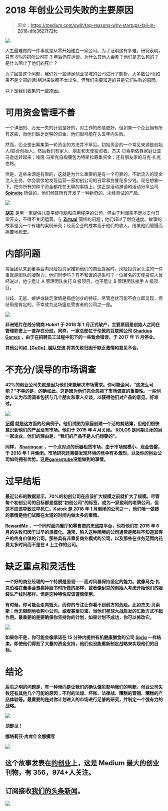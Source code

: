 # 2018 年创业公司失败的主要原因

> 原文：<https://medium.com/swlh/top-reasons-why-startups-fail-in-2018-dfe3627f72fc>

![](img/46afcfea61413bf281b7205322bdbf8f.png)

人生最难做的一件事就是从零开始建立一家公司。为了证明这有多难，研究表明，只有 8%的初创公司在 3 年后仍在运营。为什么其他人会死？他们是怎么死的？是什么阻止了他们的死亡？

为了回答这个问题，我们对一些涉足创业领域的公司进行了剖析。大多数公司(如果不是全部的话)相对来说都不太出名，但我们需要知道的只是它们失败的原因。

以下是我们收集的一些原因。

# 可用资金管理不善

一个详细的、万无一失的计划是好的，对工作的热情更好，但如果一个企业拥有所有这些，而他们缺乏足够的资金，他们很可能在头五年内失败。

然而，企业想出筹集第一轮资金的方法并不罕见。初始资金的一个常见来源是创始人/联合创始人。然后我们有家人、朋友和天使投资者。杰夫·贝索斯依靠家庭让亚马逊运转起来；埃隆·马斯克自掏腰包为特斯拉筹集资金；还有朋友家的马克·扎克伯格。

但是，这些来源是有限的，这就是为什么重要的是有一个可靠的，不断流入的现金注入业务。你会震惊地发现运营一家初创公司的日常事务要花多少钱。现在想象一下，把你所有的种子资金都花在无聊的事情上。这正是活动邀请和活动分享公司 [**Spinvite**](https://www.audreyledoux.com/single-post/2017/09/12/Spinvite---The-Partys-Over-A-Postmortem) 所做的。他们倾其所有开发了一种新奇的、未经测试的产品。

![](img/e7126388a66fca0371b021ab71751012.png)

[**胡夫**](https://collapsed.co/startups/fuhu) 是另一家提供儿童平板电脑和应用程序的公司，但由于利润率不足以支付日常开支，不得不关闭运营。与 [**Zirtual**](https://www.crunchbase.com/organization/zirtual) 同样的问题；他们超过了燃烧速度。故事的故事是另一个有趣的案例研究；经营企业的成本高于他们的收入，结果他们缓慢而痛苦地死去。

# 内部问题

每当团队来到董事会向风险投资家推销他们的商业提案时，风险投资家关注的一件事就是团队的凝聚力。他们同步吗？有不和谐的迹象吗？一位著名的天使投资人曾经说过，他宁愿让 A 管理团队执行 B 级项目，也不愿让 B 管理团队接手 A 级项目。

分歧、无能、嫉妒或缺乏激情是癌症创业的特征。尽管症状可能不会立即显现，但结局是肯定的。不幸成为这场瘟疫受害者的公司之一是[](https://radar.techcabal.com/t/and-finally-its-time-to-go-home/15493)**。**

**![](img/de3529ecd237ac74ab2fa55d5ee019e0.png)**

**非洲短片在线分销商 Hubrif 于 2018 年 1 月正式破产，主要原因是创始人之间在管理职责上一直存在分歧。同样，一家总部位于伦敦的互联网公司 [**Sharkius Games**](https://www.failory.com/interview/sharkius) ，由于在招聘员工过程中犯下的一些致命错误，于 2017 年 11 月停业。**

**其他公司如[**【GuGo】**](https://www.crunchbase.com/organization/gugo#section-overview)[**梯队交流**](http://nonsensefrommichael.blogspot.com/2017/02/why-my-startup-failed.html) 将其失败归因于缺乏激情和意见不合。**

# **不充分/误导的市场调查**

**42%的创业公司失败是因为他们未能解决市场需求。你可能会问，“这怎么可能？”不幸的是，的确如此。这是因为他们完全忽视了市场调查的重要性。一些创始人认为市场调查包括与几个朋友和家人交谈，以获得他们对产品的意见。好难过。**

**![](img/ae5df7bf6413a0feef064553504390c2.png)**

**[**记得**](http://www.jfdi.asia/blog/adrian-tan-why-my-startup-failed/) 就是这方面的经典例子。他们试图为家庭创建一个活的剪贴簿，但他们很快意识到他们的产品没有市场。他们于 2015 年 4 月关闭。 [**KOLOS**](http://www.fuckedupstartups.com/technical-concepts/kolos-ipad-racing-wheel/) 是同期关闭的另一家企业，他们的理由是，“我们的产品不是人们想要的”。**

**同样， [**Sharingear**](https://www.crunchbase.com/organization/sharingear) ，一个点对点的乐器租赁市场，由于市场规模小，现金告罄，于 2016 年 1 月倒闭。市场研究还需要发现环境的竞争有多激烈，以及你的创业公司如何拥有优势。这是[**gamestube**](https://np.reddit.com/r/Entrepreneur/comments/504wjz/we_hear_a_lot_about_the_success_stories_on_here_i/d71d1vo/)没能做到的事情。**

# **过早结垢**

**最近公布的数据显示，70%的初创公司在应该扩大规模之前就扩大了规模。尽管每个初创公司的目标都是摆脱“初创公司”的标签，成为一家盈利的老牌公司，但这不应该导致过早死亡。Kaitek 是 2018 年 1 月倒闭的公司之一，他们唯一做错的事情是他们试图在太短的时间内做太多的事情。**

**[**RewardMe**](https://www.crunchbase.com/organization/rewardme) ，一个同时面向餐厅和零售商的忠诚度平台，也将他们在 2015 年 6 月的失败归因于过早的规模化。通常，陷入这种困境的公司通常是那些不知道其客户的终身价值的公司，那些具有非重复商业模式的公司，以及那些在业务范围内花费太多时间而不是在 it 上工作的公司。**

# **缺乏重点和灵活性**

**一个好的商业经理的一个特质是坚韧——面对风暴保持坚定的能力。就像马克·扎克伯格在董事会想卖掉脸书时所做的那样，或者像耐克的创始人考虑开始他们的服装生产线时那样。但是这种特性应该谨慎使用。**

**有时候，你可能会走向毁灭，而你的专注让你看不到前方的危险。比如杰夫·贝索斯；他无限制地收购小公司。或者甚至贝宝，当他们星球大战启发的汇款方式不起作用。最重要的是要确保你坚持你的计划，如果计划不成功，你可以修改它。**

**![](img/1e02a001fba2494b0d2a77edaaee9a60.png)**

**如果你不是，你可能会像承诺在 15 分钟内提供有机健康膳食的公司 [**Sprig**](https://www.crunchbase.com/organization/sprig-2) 一样结束。即使他们得到了大量的资金支持，他们也没能重新制定战略来实现他们的目标。**

# **结论**

**后见之明的问题是，有一种倾向是让我们的确认偏见影响我们的判断。创业公司失败还有其他几个可能的原因；不利的法规、坏账、法律战、糟糕的营销、糟糕的产品体验等。最重要的是对你计划进入的市场进行足够的研究，并制定一个强有力的战略。**

**![](img/6366c7d2065c5d09d23767f6f7bf7655.png)**

**顶部见！**

**娜塔莉亚·库库什金娜撰写**

**[![](img/308a8d84fb9b2fab43d66c117fcc4bb4.png)](https://medium.com/swlh)**

## **这个故事发表在[的创业](https://medium.com/swlh)上，这是 Medium 最大的创业刊物，有 356，974+人关注。**

## **订阅接收[我们的头条新闻](http://growthsupply.com/the-startup-newsletter/)。**

**[![](img/b0164736ea17a63403e660de5dedf91a.png)](https://medium.com/swlh)**